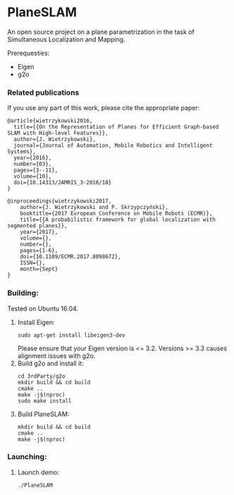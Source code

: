 # PlaneSLAM

An open source project on a plane parametrization in the task of Simultaneous Localization and Mapping.

Prerequesties:  
- Eigen  
- g2o

### Related publications

If you use any part of this work, please cite the appropriate paper:  

    @article{wietrzykowski2016,
      title={{On the Representation of Planes for Efficient Graph-based SLAM with High-level Features}},
      author={J. Wietrzykowski},
      journal={Journal of Automation, Mobile Robotics and Intelligent Systems},
      year={2016},
      number={03},
      pages={3--11},
      volume={10},
      doi={10.14313/JAMRIS_3-2016/18}
    } 

    @inproceedings{wietrzykowski2017,
        author={J. Wietrzykowski and P. Skrzypczyński},
        booktitle={2017 European Conference on Mobile Robots (ECMR)},
        title={{A probabilistic framework for global localization with segmented planes}},
        year={2017},
        volume={},
        number={},
        pages={1-6},
        doi={10.1109/ECMR.2017.8098672},
        ISSN={},
        month={Sept}
    }

### Building:  

Tested on Ubuntu 16.04.  
1. Install Eigen:  
    ```commandline
    sudo apt-get install libeigen3-dev
    ```
    Please ensure that your Eigen version is <= 3.2. Versions >= 3.3 causes alignment issues with g2o.
2. Build g2o and install it:  
    ```commandline
    cd 3rdParty/g2o
    mkdir build && cd build
    cmake ..
    make -j$(nproc)
    sudo make install
    ```
3. Build PlaneSLAM:  
    ```commandline
    mkdir build && cd build
    cmake ..
    make -j$(nproc)
    ```

### Launching:  

1. Launch demo:
    ```commandline
    ./PlaneSLAM
    ```

